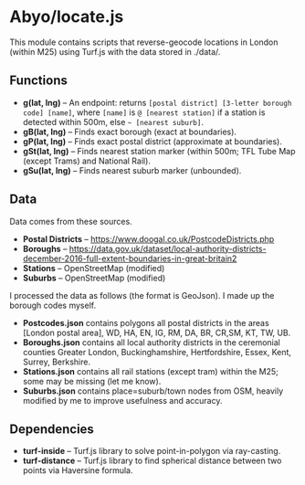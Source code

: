 # Abyo/locate.js
This module contains scripts that reverse-geocode locations in London (within M25) using Turf.js with the data stored in ./data/.

## Functions
 - **g(lat, lng)** – An endpoint: returns `[postal district] [3-letter borough code] [name]`, where `[name]` is `@ [nearest station]` if a station is detected within 500m, else `~ [nearest suburb]`.
 - **gB(lat, lng)** – Finds exact borough (exact at boundaries).
 - **gP(lat, lng)** – Finds exact postal district (approximate at boundaries).
 - **gSt(lat, lng)** – Finds nearest station marker (within 500m; TFL Tube Map (except Trams) and National Rail).
 - **gSu(lat, lng)** – Finds nearest suburb marker (unbounded).

## Data
Data comes from these sources.
- **Postal Districts** – https://www.doogal.co.uk/PostcodeDistricts.php
- **Boroughs** – https://data.gov.uk/dataset/local-authority-districts-december-2016-full-extent-boundaries-in-great-britain2
- **Stations** – OpenStreetMap (modified)
- **Suburbs** – OpenStreetMap (modified)

I processed the data as follows (the format is GeoJson). I made up the borough codes myself.
- **Postcodes.json** contains polygons all postal districts in the areas [London postal area], WD, HA, EN, IG, RM, DA, BR, CR,SM, KT, TW, UB.
- **Boroughs.json** contains all local authority districts in the ceremonial counties Greater London, Buckinghamshire, Hertfordshire, Essex, Kent, Surrey, Berkshire.
- **Stations.json** contains all rail stations (except tram) within the M25; some may be missing (let me know).
- **Suburbs.json** contains place=suburb/town nodes from OSM, heavily modified by me to improve usefulness and accuracy.

## Dependencies
- **turf-inside** – Turf.js library to solve point-in-polygon via ray-casting.
- **turf-distance** – Turf.js library to find spherical distance between two points via Haversine formula.